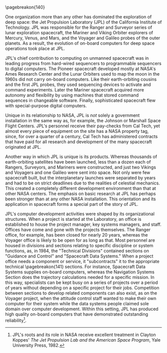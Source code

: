 \pagebreakon{140}

One organization more than any other has dominated the
exploration of deep space: the Jet Propulsion Laboratory (JPL) of the
California Institute of Technology. JPL was responsible for the Ranger
and Surveyor series of lunar exploration spacecraft, the Mariner and
Viking Orbiter explorers of Mercury, Venus, and Mars, and the Voyager
and Galileo probes of the outer planets. As a result, the evolution of
on-board computers for deep space operations took place at JPL.

JPL's chief contribution to computing on unmanned spacecraft was in
leading progress from hard-wired sequencers to programmable sequencers
to digital computers. The Pioneer spacecraft developed mostly at NASA's
Ames Research Center and the Lunar Orbiters used to map the moon in the
1960s did not carry on-board computers. Like their earth-orbiting
cousins and the first JPL probes, they used sequencing devices to
activate and command experiments. Later the Mariner spacecraft acquired
more autonomy and flexibility by using machines that stored command
sequences in changeable software. Finally, sophisticated spacecraft flew
with special-purpose digital computers.

Unique in its relationship to NASA, JPL is *not* solely a government
installation in the same way as, for example, the Johnson or Marshall
Space Flight Centers. JPL's personnel receive their pay-checks from Cal
Tech, yet almost every piece of equipment on the site has a NASA
property tag, since, for over a quarter of a century, Cal Tech has
administered contracts that have paid for all research and development
of the many spacecraft originated at JPL.

Another way in which JPL is unique is its products. Whereas thousands of
earth-orbiting satellites have been launched, less than a dozen each of
Rangers, Surveyors, and Mariners were constructed, and just two Vikings
and Voyagers and one Galileo were sent into space. Not only were few
spacecraft built, but the interplanetary launches were separated by
years and had to be on strict deadlines due to the realities of
celestial mechanics. This created a completely different development
environment than that at other NASA centers. The emphasis on basic
research at JPL has perhaps been stronger than at any other NASA
installation. This orientation and its application in spacecraft forms a
special part of the story of JPL.

JPL's computer development activities were shaped by its organizational
structures. When a project is started at the Laboratory, an office is
established to house the project manager, key systems managers, and
staff. Offices have come and gone with the projects themselves. The
Ranger office, for example, has been closed for nearly 20 years, whereas
the Voyager office is likely to be open for as long as that. Most
personnel are housed in divisions and sections relating to specific
discipline or system functions, as, in 1984, the "Technical Divisions"
contained sections on "Guidance and Control" and "Spacecraft Data
Systems." When a project office needs a component or service, it
"subcontracts" it to the appropriate technical \pagebreakon{141} sections. For
instance, Spacecraft Data Systems supplies on-board computers, whereas
the Navigation Systems Section does the trajectory calculations needed
for a specific mission. In this way, specialists can be kept busy on a
series of projects over a period of years without depending on a
specific project for their jobs. Competition between sections to develop
related components can also exist, as on the Voyager project, when the
attitude control staff wanted to make their own computer for their
system while the data systems people claimed sole domain over computer
development. Within this setting, JPL has produced high quality on-board
computers that have demonstrated outstanding reliability[^5-1a].

[^5-1a]: JPL's roots and its role in NASA receive excellent treatment in
Clayton Koppes' *The Jet Propulsion Lab and the American Space Program*,
Yale University Press, 1982.
